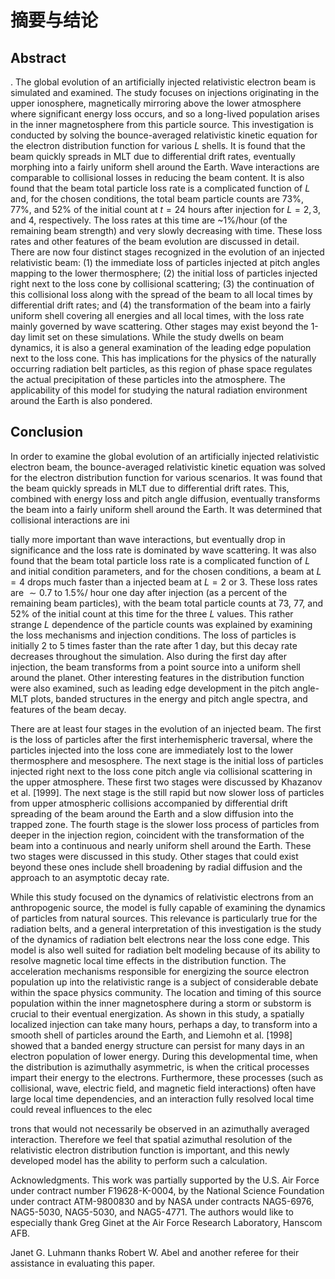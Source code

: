 # 摘要与结论

## Abstract

. The global evolution of an artificially injected relativistic electron beam is simulated and examined. The study focuses on injections originating in the upper ionosphere, magnetically mirroring above the lower atmosphere where significant energy loss occurs, and so a long-lived population arises in the inner magnetosphere from this particle source. This investigation is conducted by solving the bounce-averaged relativistic kinetic equation for the electron distribution function for various  $L$  shells. It is found that the beam quickly spreads in MLT due to differential drift rates, eventually morphing into a fairly uniform shell around the Earth. Wave interactions are comparable to collisional losses in reducing the beam content. It is also found that the beam total particle loss rate is a complicated function of  $L$  and, for the chosen conditions, the total beam particle counts are 73%, 77%, and 52% of the initial count at  $t = 24$  hours after injection for  $L = 2, 3,$  and 4, respectively. The loss rates at this time are ~1%/hour (of the remaining beam strength) and very slowly decreasing with time. These loss rates and other features of the beam evolution are discussed in detail. There are now four distinct stages recognized in the evolution of an injected relativistic beam: (1) the immediate loss of particles injected at pitch angles mapping to the lower thermosphere; (2) the initial loss of particles injected right next to the loss cone by collisional scattering; (3) the continuation of this collisional loss along with the spread of the beam to all local times by differential drift rates; and (4) the transformation of the beam into a fairly uniform shell covering all energies and all local times, with the loss rate mainly governed by wave scattering. Other stages may exist beyond the 1-day limit set on these simulations. While the study dwells on beam dynamics, it is also a general examination of the leading edge population next to the loss cone. This has implications for the physics of the naturally occurring radiation belt particles, as this region of phase space regulates the actual precipitation of these particles into the atmosphere. The applicability of this model for studying the natural radiation environment around the Earth is also pondered.

## Conclusion

In order to examine the global evolution of an artificially injected relativistic electron beam, the bounce-averaged relativistic kinetic equation was solved for the electron distribution function for various scenarios. It was found that the beam quickly spreads in MLT due to differential drift rates. This, combined with energy loss and pitch angle diffusion, eventually transforms the beam into a fairly uniform shell around the Earth. It was determined that collisional interactions are ini

tially more important than wave interactions, but eventually drop in significance and the loss rate is dominated by wave scattering. It was also found that the beam total particle loss rate is a complicated function of  $L$  and initial condition parameters, and for the chosen conditions, a beam at  $L = 4$  drops much faster than a injected beam at  $L = 2$  or 3. These loss rates are  $\sim 0.7$  to  $1.5\%/$  hour one day after injection (as a percent of the remaining beam particles), with the beam total particle counts at 73, 77, and  $52\%$  of the initial count at this time for the three  $L$  values. This rather strange  $L$  dependence of the particle counts was explained by examining the loss mechanisms and injection conditions. The loss of particles is initially 2 to 5 times faster than the rate after 1 day, but this decay rate decreases throughout the simulation. Also during the first day after injection, the beam transforms from a point source into a uniform shell around the planet. Other interesting features in the distribution function were also examined, such as leading edge development in the pitch angle-MLT plots, banded structures in the energy and pitch angle spectra, and features of the beam decay.

There are at least four stages in the evolution of an injected beam. The first is the loss of particles after the first interhemispheric traversal, where the particles injected into the loss cone are immediately lost to the lower thermosphere and mesosphere. The next stage is the initial loss of particles injected right next to the loss cone pitch angle via collisional scattering in the upper atmosphere. These first two stages were discussed by Khazanov et al. [1999]. The next stage is the still rapid but now slower loss of particles from upper atmospheric collisions accompanied by differential drift spreading of the beam around the Earth and a slow diffusion into the trapped zone. The fourth stage is the slower loss process of particles from deeper in the injection region, coincident with the transformation of the beam into a continuous and nearly uniform shell around the Earth. These two stages were discussed in this study. Other stages that could exist beyond these ones include shell broadening by radial diffusion and the approach to an asymptotic decay rate.

While this study focused on the dynamics of relativistic electrons from an anthropogenic source, the model is fully capable of examining the dynamics of particles from natural sources. This relevance is particularly true for the radiation belts, and a general interpretation of this investigation is the study of the dynamics of radiation belt electrons near the loss cone edge. This model is also well suited for radiation belt modeling because of its ability to resolve magnetic local time effects in the distribution function. The acceleration mechanisms responsible for energizing the source electron population up into the relativistic range is a subject of considerable debate within the space physics community. The location and timing of this source population within the inner magnetosphere during a storm or substorm is crucial to their eventual energization. As shown in this study, a spatially localized injection can take many hours, perhaps a day, to transform into a smooth shell of particles around the Earth, and Liemohn et al. [1998] showed that a banded energy structure can persist for many days in an electron population of lower energy. During this developmental time, when the distribution is azimuthally asymmetric, is when the critical processes impart their energy to the electrons. Furthermore, these processes (such as collisional, wave, electric field, and magnetic field interactions) often have large local time dependencies, and an interaction fully resolved local time could reveal influences to the elec

trons that would not necessarily be observed in an azimuthally averaged interaction. Therefore we feel that spatial azimuthal resolution of the relativistic electron distribution function is important, and this newly developed model has the ability to perform such a calculation.

Acknowledgments. This work was partially supported by the U.S. Air Force under contract number F19628-K-0004, by the National Science Foundation under contract ATM-9800830 and by NASA under contracts NAG5-6976, NAG5-5030, NAG5-5030, and NAG5-4771. The authors would like to especially thank Greg Ginet at the Air Force Research Laboratory, Hanscom AFB.

Janet G. Luhmann thanks Robert W. Abel and another referee for their assistance in evaluating this paper.

